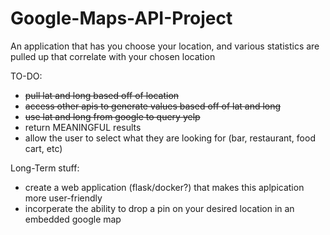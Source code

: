 # Google-Maps-API-Project
An application that has you choose your location, and various statistics are pulled up that correlate with your chosen location

TO-DO:
- ~~pull lat and long based off of location~~
- ~~access other apis to generate values based off of lat and long~~
- ~~use lat and long from google to query yelp~~
- return MEANINGFUL results
- allow the user to select what they are looking for (bar, restaurant, food cart, etc)


Long-Term stuff:
- create a web application (flask/docker?) that makes this aplpication more user-friendly
- incorperate the ability to drop a pin on your desired location in an embedded google map

